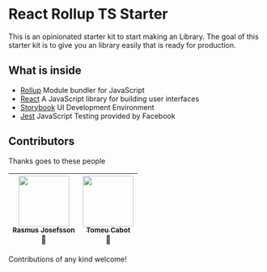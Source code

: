

# React Rollup TS Starter

This is an opinionated starter kit to start making an Library. The goal of this starter kit is to give you an library easily that is ready for production.

## What is inside
* [Rollup](https://rollupjs.org/) Module bundler for JavaScript
* [React](https://facebook.github.io/react/) A JavaScript library for building user interfaces
* [Storybook](https://storybook.js.org/) UI Development Environment
* [Jest](https://facebook.github.io/jest/) JavaScript Testing provided by Facebook


## Contributors
Thanks goes to these people

<!-- ALL-CONTRIBUTORS-LIST:START -->
| [<img src="https://avatars0.githubusercontent.com/u/13612444?v=4" width="100px;"/><br /><sub><b>Rasmus Josefsson</b></sub>](https://github.com/rajjejosefsson)<br /> 🤔 | [<img src="https://avatars0.githubusercontent.com/u/10562610?v=4" width="100px;"/><br /><sub><b>Tomeu Cabot</b></sub>](https://github.com/tomtobac)<br /> 🤔|
| :---: | :---: | 
<!-- ALL-CONTRIBUTORS-LIST:END -->

Contributions of any kind welcome!
